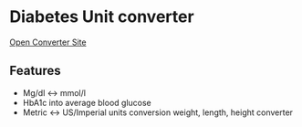 
# Diabetes Unit converter

<a href="https://cedmpi.github.io/a1c-converter/" target="_blank">Open Converter Site</a>
## Features
- Mg/dl ↔ mmol/l
- HbA1c into average blood glucose 
- Metric ↔ US/Imperial units conversion weight, length, height converter
